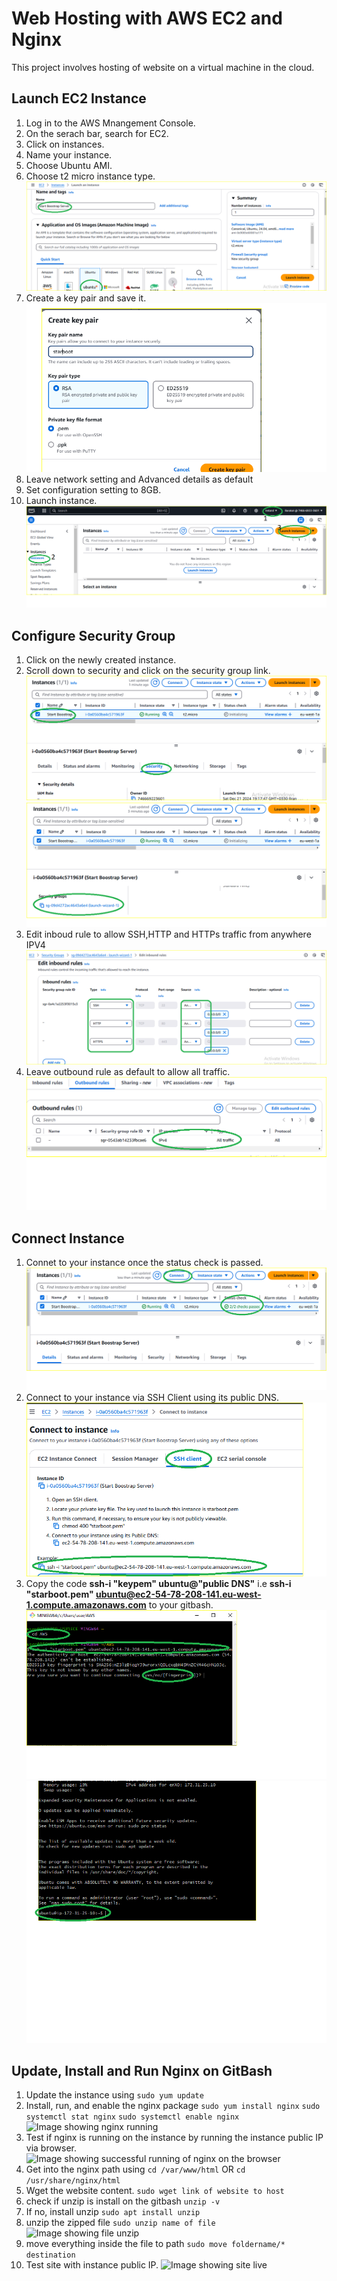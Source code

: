# Web Hosting with AWS EC2 and Nginx
 This project involves hosting of website on a virtual machine in the cloud.
## Launch EC2 Instance 
1. Log in to the AWS Mnangement Console.
2. On the serach bar, search for EC2.
3. Click on instances.
4. Name your instance.
5. Choose Ubuntu AMI.
6. Choose t2 micro instance type.
![Image showing instance configuration](/Instance%20Config.png)
7. Create a key pair and save it.
![Image showing new keypair creation](/New%20Keypair.png)
8. Leave network setting and Advanced details as default
9. Set configuration setting to 8GB.
10. Launch instance.
![Image showing instance launch](/Launch%20Instance.png)
## Configure Security Group
1. Click on the newly created instance.
2. Scroll down to security and click on the security group link.
![Image showing security group](/Security%20Group.png)
![Image showing security group link](/Security%20Group%20Link.png)
3. Edit inboud rule to allow SSH,HTTP and HTTPs traffic from anywhere IPV4
![Image showing inbound rule edit](/Edit%20Inbound%20Rule.png)
4. Leave outbound rule as default to allow all traffic.
![Image showing outbound rule](/Outbound%20Rule.png)
## Connect Instance
1. Connet to your instance once the status check is passed. 
![Image showing status check passed](/Instance%20Check%20Passed.png)
2. Connect to your instance via SSH Client using its public DNS.
![Image showing instance connection](/Connect%20Instance.png)
3. Copy the code **ssh-i "keypem" ubuntu@"public DNS"** i.e **ssh-i "starboot.pem" ubuntu@ec2-54-78-208-141.eu-west-1.compute.amazonaws.com** to your gitbash.
![Image showing instance connection on gitbash](/SSH%20Connect%20on%20Git.png)
![Image showing ubuntu running](/Ubuntu%20running.png)
## Update, Install and Run Nginx on GitBash
1. Update the instance using
```sudo yum update```
2. Install, run, and enable the nginx package
```sudo yum install nginx```
```sudo systemctl stat nginx```
```sudo systemctl enable nginx```
![Image showing nginx running](/nginx%20running.png)
3. Test if nginx is running on the instance by running the instance public IP via browser.
![Image showing successful running of nginx on the browser](/Nginx%20tested%20on%20browser.png)
4. Get into the nginx path using
```cd /var/www/html``` OR ```cd /usr/share/nginx/html```
5. Wget the website content.
```sudo wget link of website to host```
6. check if unzip is install on the gitbash
```unzip -v```
7. If no, install unzip
```sudo apt install unzip```
8. unzip the zipped file
```sudo unzip name of file```
![Image showing file unzip](/unzip%20file%20on%20git.png)
9. move everything inside the file to path
```sudo move foldername/* destination```
10. Test site with instance public IP.
![Image showing site live](/Startbootstrap%20Live.png)